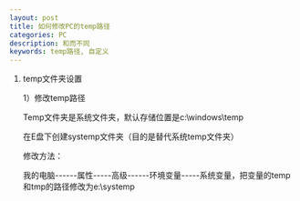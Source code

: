 ```yaml
---
layout: post
title: 如何修改PC的temp路径
categories: PC
description: 和而不同
keywords: temp路径, 自定义
---
```



1. temp文件夹设置

	
	1）修改temp路径
	 
	 
	Temp文件夹是系统文件夹，默认存储位置是c:\windows\temp
	
	
	在E盘下创建systemp文件夹（目的是替代系统temp文件夹）
	
	
	修改方法：
	
	
	我的电脑------属性-----高级------环境变量-----系统变量，把变量的temp和tmp的路径修改为e:\systemp
	
